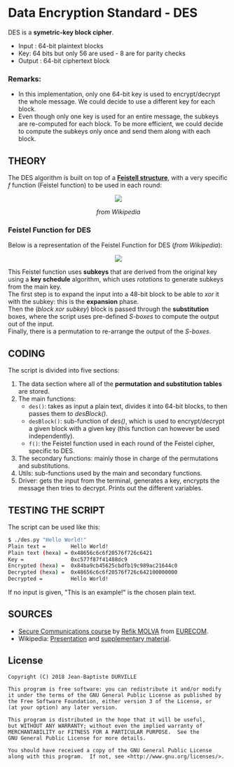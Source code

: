 # Data Encryption Standard - DES
DES is a **symetric-key block cipher**.<br/>
* Input : 64-bit plaintext blocks
* Key: 64 bits but only 56 are used - 8 are for parity checks
* Output : 64-bit ciphertext block

### Remarks:
* In this implementation, only one 64-bit key is used to encrypt/decrypt the whole message. We could decide to use a different key for each block.
* Even though only one key is used for an entire message, the subkeys are re-computed for each block. To be more efficient, we could decide to compute the subkeys only once and send them along with each block.

## THEORY
The DES algorithm is built on top of a **[Feistell structure](https://github.com/jbdrvl/cryptography/tree/master/feistel-cipher)**, with a very specific *f* function (Feistel function) to be used in each round:<br/>
<div style="text-align:center"><img src="https://upload.wikimedia.org/wikipedia/commons/thumb/6/6a/DES-main-network.png/250px-DES-main-network.png"/><p><i>from Wikipedia</i></p></div>

### Feistel Function for DES
Below is a representation of the Feistel Function for DES (*from Wikipedia*):<br/>
<div style="text-align:center"><img src="https://upload.wikimedia.org/wikipedia/commons/thumb/2/25/Data_Encription_Standard_Flow_Diagram.svg/250px-Data_Encription_Standard_Flow_Diagram.svg.png"/></div>

This Feistel function uses **subkeys** that are derived from the original key using a **key schedule** algorithm, which uses *rotations* to generate subkeys from the main key.<br/>
The first step is to expand the input into a 48-bit block to be able to *xor* it with the subkey: this is the **expansion** phase.<br/>
Then the (*block xor subkey*) block is passed through the **substitution** boxes, where the script uses pre-defined *S-boxes* to compute the output out of the input.<br/>
Finally, there is a permutation to re-arrange the output of the *S-boxes*.<br/>

## CODING
The script is divided into five sections:
1. The data section where all of the **permutation and substitution tables** are stored.
2. The main functions:
	* ```des()```: takes as input a plain text, divides it into 64-bit blocks, to then passes them to *desBlock()*.
	* ```desBlock()```: sub-function of *des()*, which is used to encrypt/decrypt a given block with a given key (this function can however be used independently).
	* ```f()```: the Feistel function used in each round of the Feistel cipher, specific to DES.
3. The secondary functions: mainly those in charge of the permutations and substitutions.
4. Utils: sub-functions used by the main and secondary functions.
5. Driver: gets the input from the terminal, generates a key, encrypts the message then tries to decrypt. Prints out the different variables.

## TESTING THE SCRIPT
The script can be used like this:
```sh
$ ./des.py "Hello World!"
Plain text =        Hello World!
Plain text (hexa) = 0x48656c6c6f20576f726c6421
Key =               0xc577f87f41488dc9
Encrypted (hexa) =  0x84ba9cb45625cbdfb19c989ac21644c0
Decrypted (hexa) =  0x48656c6c6f20576f726c642100000000
Decrypted =         Hello World!
```
If no input is given, "This is an example!" is the chosen plain text.

## SOURCES
* [Secure Communications course](http://www.eurecom.fr/en/course/SecCom-2017Fall) by [Refik MOLVA](http://www.eurecom.fr/en/people/molva-refik) from [EURECOM](http://www.eurecom.fr/en/eurecom/strategy).
* Wikipedia: [Presentation](https://en.wikipedia.org/wiki/Data_Encryption_Standard) and [supplementary material](https://en.wikipedia.org/wiki/DES_supplementary_material).

## License

    Copyright (C) 2018 Jean-Baptiste DURVILLE

    This program is free software: you can redistribute it and/or modify
    it under the terms of the GNU General Public License as published by
    the Free Software Foundation, either version 3 of the License, or
    (at your option) any later version.

    This program is distributed in the hope that it will be useful,
    but WITHOUT ANY WARRANTY; without even the implied warranty of
    MERCHANTABILITY or FITNESS FOR A PARTICULAR PURPOSE.  See the
    GNU General Public License for more details.

    You should have received a copy of the GNU General Public License
    along with this program.  If not, see <http://www.gnu.org/licenses/>.

